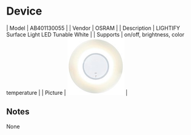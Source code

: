 
# Device

| Model | AB401130055  |
| Vendor  | OSRAM  |
| Description | LIGHTIFY Surface Light LED Tunable White |
| Supports | on/off, brightness, color temperature |
| Picture | ![../images/devices/AB401130055.jpg](../images/devices/AB401130055.jpg) |

## Notes

None
